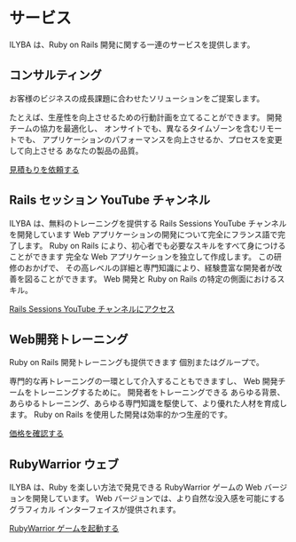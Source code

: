 # サービス

ILYBA は、Ruby on Rails 開発に関する一連のサービスを提供します。

## コンサルティング

お客様のビジネスの成長課題に合わせたソリューションをご提案します。

たとえば、生産性を向上させるための行動計画を立てることができます。
開発チームの協力を最適化し、
オンサイトでも、異なるタイムゾーンを含むリモートでも、
アプリケーションのパフォーマンスを向上させるか、プロセスを変更して向上させる
あなたの製品の品質。

[見積もりを依頼する](/連絡先)

## Rails セッション YouTube チャンネル

ILYBA は、無料のトレーニングを提供する Rails Sessions YouTube チャンネルを開発しています
Web アプリケーションの開発について完全にフランス語で完了します。
Ruby on Rails により、初心者でも必要なスキルをすべて身につけることができます
完全な Web アプリケーションを独立して作成します。 この研修のおかげで、
その高レベルの詳細と専門知識により、経験豊富な開発者が改善を図ることができます。
Web 開発と Ruby on Rails の特定の側面におけるスキル。

[Rails Sessions YouTube チャンネルにアクセス](https://www.youtube.com)

## Web開発トレーニング

Ruby on Rails 開発トレーニングも提供できます
個別またはグループで。

専門的な再トレーニングの一環として介入することもできますし、
Web 開発チームをトレーニングするために。 開発者をトレーニングできる
あらゆる背景、あらゆるトレーニング、あらゆる専門知識を駆使して、より優れた人材を育成します。
Ruby on Rails を使用した開発は効率的かつ生産的です。

[価格を確認する](/価格設定)

## RubyWarrior ウェブ

ILYBA は、Ruby を楽しい方法で発見できる RubyWarrior ゲームの Web バージョンを開発しています。
Web バージョンでは、より自然な没入感を可能にするグラフィカル インターフェイスが提供されます。

[RubyWarrior ゲームを起動する](/rubywarrior)
